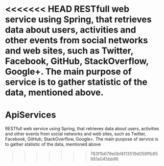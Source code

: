 <<<<<<< HEAD
RESTfull web service using Spring, that retrieves data about users, activities and other events from social networks and web sites, such as Twitter, Facebook, GitHub, StackOverflow, Google+. The main purpose of service is to gather statistic of the data, mentioned above.
=======
# ApiServices
RESTfull web service using Spring, that retrieves data about users, activities and other events from social networks and web sites, such as Twitter, Facebook, GitHub, StackOverflow, Google+. The main purpose of service is to gather statistic of the data, mentioned above
>>>>>>> 783f1b679e0bf4f13519d059ffb95981a045bb96
